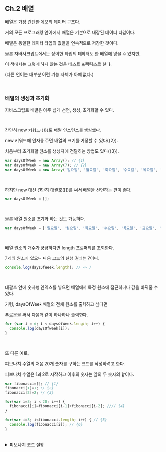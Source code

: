 ## Ch.2 배열

배열은 가장 간단한 메모리 데이터 구조다.

거의 모든 프로그래밍 언어에서 배열은 기본으로 내장된 데이터 타입이다.

배열은 동일한 데이터 타입의 값들을 연속적으로 저장한 것이다.

물론 자바사크립트에서는 상이한 타입의 데이터도 한 배열에 넣을 수 있지만,

이 책에서는 그렇게 하지 않는 것을 베스트 프랙틱스로 한다.

(다른 언어는 대부분 이런 기능 자체가 아예 없다.)

<br />

### 배열의 생성과 초기화

자바스크립트 배열은 아주 쉽게 선언, 생성, 초기화할 수 있다.

<br />

간단히 new 키워드({1})로 배열 인스턴스를 생성했다.

new 키워드에 인자를 주면 배열의 크기를 지정할 수 있다({2}).

처음부터 초기화할 원소를 생성자에 전달하는 방법도 있다({3}).

```js
var daysOfWeek = new Array(); // {1}
var daysOfWeek = new Array(7); // {2}
var daysOfWeek = new Array('일요일', '월요일', '화요일', '수요일', '목요일', '금요일', '토요일'); // {3}
```

<br />

하지만 new 대신 간단히 대괄호([])를 써서 배열을 선언하는 편이 좋다.

```js
var daysOfWeek = [];
```

<br />

물론 배열 원소를 초기화 하는 것도 가능하다.

```js
var daysOfWeek = ['일요일', '월요일', '화요일', '수요일', '목요일', '금요일', '토요일'];
```

<br />

배열 원소의 개수가 궁금하다면 length 프로퍼티를 조회한다.

7개의 원소가 있으니 다음 코드의 실행 결과는 7이다.

```js
console.log(daysOfWeek.length); // => 7
```

<br />

대괄호 안에 숫자형 인덱스를 넣으면 배열에서 특정 원소에 접근하거나 값을 바꿔줄 수 있다.

가령, daysOfWeek 배열의 전체 원소를 출력하고 싶다면

푸르문을 써서 다음과 같이 하나하나 출력한다.

```js
for (var i = 0; i < daysOfWeek.length; i++) {
  console.log(daysOfweek[i]);
}
```

<br />

또 다른 예로,

피보나치 수열의 처음 20개 숫자를 구하는 코드를 작성하려고 한다.

피보나치 수열은 1과 2로 시작하고 이후의 숫자는 앞의 두 숫자의 합이다.

```js
var fibonacci=[]; // {1}
fibonacci[1]=1; // {2}
fibonacci[2]=2; // {3}

for(var i=3; i < 20; i++) {
  fibonacci[i]=fibonacci[i-1]+fibonacci[i-2]; //// {4}
}

for(var i=3; i<fibonacci.length; i++) { // {5}
  console.log(fibonacci[i]); // {6}
}
```

<br />

<details>
<summary>피보나치 코드 설명</summary>
<div markdown="1">

<br />
  
{1} : 배열 선언

{2},{3} : 피보나치 수열의 처음 두 숫자 1, 2를 배열의 두/세번째 원소에 각각 할당한다.

(자바스크립트 배열의 인덱스는 항상 0부터 시작하고,

피보나치 수열에서 0번째는 존재하지 않으니 건너 뛰는 것)

{4} : 루프문 배열의 이전 원소 2개를 더하고 그 결과를 현재 원소에 세팅하는 일을 반복한다.

{6} : 완성된 수열을 콘솔에서 확인하기위해

{5} : 다시 처음부터 루프를 돌린다.
  
<br />


<br />



<br />



<br />



<br />



<br />



<br />



<br />




<br />



<br />